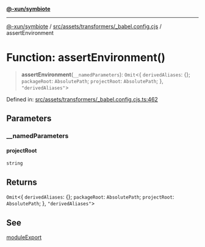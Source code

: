 [**@-xun/symbiote**](../../../../../README.md)

***

[@-xun/symbiote](../../../../../README.md) / [src/assets/transformers/\_babel.config.cjs](../README.md) / assertEnvironment

# Function: assertEnvironment()

> **assertEnvironment**(`__namedParameters`): `Omit`\<\{ `derivedAliases`: \{\}; `packageRoot`: `AbsolutePath`; `projectRoot`: `AbsolutePath`; \}, `"derivedAliases"`\>

Defined in: [src/assets/transformers/\_babel.config.cjs.ts:462](https://github.com/Xunnamius/symbiote/blob/16e65ca9568c2c290d9cbc170fcee40ca3a63520/src/assets/transformers/_babel.config.cjs.ts#L462)

## Parameters

### \_\_namedParameters

#### projectRoot

`string`

## Returns

`Omit`\<\{ `derivedAliases`: \{\}; `packageRoot`: `AbsolutePath`; `projectRoot`: `AbsolutePath`; \}, `"derivedAliases"`\>

## See

[moduleExport](moduleExport.md)
